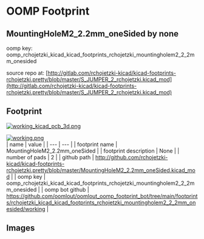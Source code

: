 # OOMP Footprint  
## MountingHoleM2_2.2mm_oneSided  by none  
  
oomp key: oomp_rchojetzki_kicad_kicad_footprints_rchojetzki_mountingholem2_2_2mm_onesided  
  
source repo at: [http://gitlab.com/rchojetzki-kicad/kicad-footprints-rchojetzki.pretty/blob/master/S_JUMPER_2_rchojetzki.kicad_mod](http://gitlab.com/rchojetzki-kicad/kicad-footprints-rchojetzki.pretty/blob/master/S_JUMPER_2_rchojetzki.kicad_mod)  
## Footprint  
  
[![working_kicad_pcb_3d.png](working_kicad_pcb_3d_600.png)](working_kicad_pcb_3d.png)  
  
[![working.png](working_600.png)](working.png)  
| name | value | 
| --- | --- | 
| footprint name | MountingHoleM2_2.2mm_oneSided | 
| footprint description | None | 
| number of pads | 2 | 
| github path | http://github.com/rchojetzki-kicad/kicad-footprints-rchojetzki.pretty/blob/master/MountingHoleM2_2.2mm_oneSided.kicad_mod | 
| oomp key | oomp_rchojetzki_kicad_kicad_footprints_rchojetzki_mountingholem2_2_2mm_onesided | 
| oomp bot github | https://github.com/oomlout/oomlout_oomp_footprint_bot/tree/main/footprints/rchojetzki_kicad_kicad_footprints_rchojetzki_mountingholem2_2_2mm_onesided/working | 
## Images  

